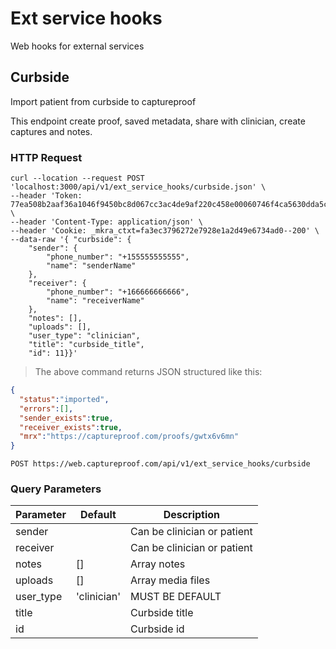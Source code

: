 # Ext service hooks

Web hooks for external services

## Curbside

Import patient from curbside to captureproof


This endpoint create proof, saved metadata, share with clinician, create captures and notes.

### HTTP Request

```shell
curl --location --request POST 'localhost:3000/api/v1/ext_service_hooks/curbside.json' \
--header 'Token: 77ea508b2aaf36a1046f9450bc8d067cc3ac4de9af220c458e00060746f4ca5630dda5c71e4c0d44a17c85021a10cce0b10e5c21ad3e8b16ecc35be2584ccece' \
--header 'Content-Type: application/json' \
--header 'Cookie: _mkra_ctxt=fa3ec3796272e7928e1a2d49e6734ad0--200' \
--data-raw '{ "curbside": {
    "sender": {
        "phone_number": "+155555555555", 
        "name": "senderName"
    }, 
    "receiver": {
        "phone_number": "+166666666666", 
        "name": "receiverName"
    }, 
    "notes": [], 
    "uploads": [], 
    "user_type": "clinician", 
    "title": "curbside_title", 
    "id": 11}}'
```

> The above command returns JSON structured like this:

```json
{
  "status":"imported",
  "errors":[],
  "sender_exists":true,
  "receiver_exists":true,
  "mrx":"https://captureproof.com/proofs/gwtx6v6mn"
}
```

`POST https://web.captureproof.com/api/v1/ext_service_hooks/curbside`

### Query Parameters

Parameter | Default | Description
--------- | ------- | -----------
sender    |  | Can be clinician or patient
receiver    |  | Can be clinician or patient 
notes | [] | Array notes
uploads | [] | Array media files
user_type | 'clinician' | MUST BE DEFAULT
title | | Curbside title
id | | Curbside id

